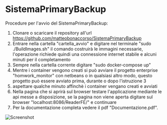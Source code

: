 # SistemaPrimaryBackup
Procedure per l'avvio del SistemaPrimaryBackup:
1. Clonare o scaricare il repository all'url https://github.com/matteobonaccorso/SistemaPrimaryBackup
2. Entrare nella cartella "cartella_avvio" e digitare nel terminale "sudo ./BuildImages.sh" il comando costruirà le immagini necessarie, l'operazione richiede quindi una connessione internet stabile e alcuni minuti per il completamento
3. Sempre nella cartella corrente digitare "sudo docker-compose up" 
4. Mentre i container vengono creati si può avviare il progetto enterprise "homwork_monitor" con netbeans o in qualsiasi altro modo, questo progetto può essere avviato prima, durante o dopo l'istruzione 3
5. aspettare qualche minuto affinchè i container vengano creati e avviati
6. Nella pagina che si aprirà sul browser testare l'applicazione mediante le api messe a disposizione, se la pagina non viene aperta digitare sul browser "localhost:8086/ReaderFE/" e continuare
7. Per la documentazione completa vedere il pdf "Documentazione.pdf".

![Screenshot](PSD.png)
